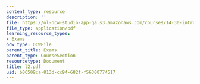 ```yaml
---
content_type: resource
description: ''
file: https://ol-ocw-studio-app-qa.s3.amazonaws.com/courses/14-30-introduction-to-statistical-method-in-economics-spring-2006/b06509ca813dcc94682ff56300774517_l2.pdf
file_type: application/pdf
learning_resource_types:
- Exams
ocw_type: OCWFile
parent_title: Exams
parent_type: CourseSection
resourcetype: Document
title: l2.pdf
uid: b06509ca-813d-cc94-682f-f56300774517
---
```

